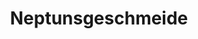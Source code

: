 ---
title: "Neptunsgeschmeide"
url: /eckernfoerde/neptunsgeschmeide-sankt-nicolai-strasse/
shop: Modehaus
---